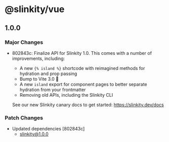 # @slinkity/vue

## 1.0.0

### Major Changes

- 802843c: Finalize API for Slinkity 1.0. This comes with a number of improvements, including:

  - A new `{% island %}` shortcode with reimagined methods for hydration and prop passing
  - Bump to Vite 3.0 🚀
  - A new `island` export for component pages to better separate hydration from your frontmatter
  - Removing old APIs, including the Slinkity CLI

  See our new Slinkity canary docs to get started: https://slinkity.dev/docs

### Patch Changes

- Updated dependencies [802843c]
  - slinkity@1.0.0
